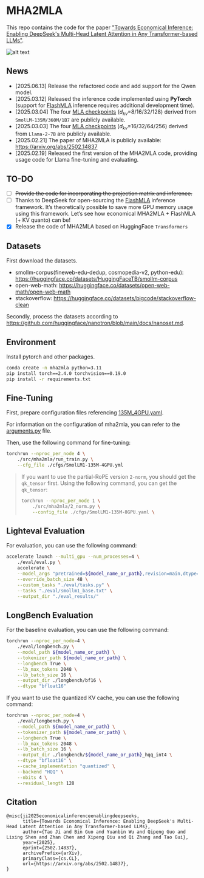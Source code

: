 # MHA2MLA

This repo contains the code for the paper ["Towards Economical Inference: Enabling DeepSeek's Multi-Head Latent Attention in Any Transformer-based LLMs"](https://arxiv.org/abs/2502.14837).

![alt text](img/overview.png)

## News

- [2025.06.13] Release the refactored code and add support for the Qwen model.
- [2025.03.12] Released the inference code implemented using **PyTorch** (support for [FlashMLA](https://github.com/deepseek-ai/FlashMLA) inference requires additional development time). 
- [2025.03.04] The four [MLA checkpoints](https://huggingface.co/collections/fnlp/mha2mla-67c51287dfc6cd46127e1b92) ($d_{kv}$=8/16/32/128) derived from `SmolLM-135M/360M/1B7` are publicly available.
- [2025.03.03] The four [MLA checkpoints](https://huggingface.co/collections/fnlp/mha2mla-67c51287dfc6cd46127e1b92) ($d_{kv}$=16/32/64/256) derived from `Llama-2-7B` are publicly available.
- [2025.02.21] The paper of MHA2MLA is publicly available: https://arxiv.org/abs/2502.14837
- [2025.02.19] Released the first version of the MHA2MLA code, providing usage code for Llama fine-tuning and evaluating.

## TO-DO

- [ ] ~~Provide the code for incorporating the projection matrix and inference.~~
- [ ] Thanks to DeepSeek for open-sourcing the [FlashMLA](https://github.com/deepseek-ai/FlashMLA) inference framework. It’s theoretically possible to save more GPU memory usage using this framework. Let’s see how economical MHA2MLA + FlashMLA (+ KV quanto) can be!
- [x] Release the code of MHA2MLA based on HuggingFace `Transformers`

## Datasets

First download the datasets.

- smollm-corpus(fineweb-edu-dedup, cosmopedia-v2, python-edu): https://huggingface.co/datasets/HuggingFaceTB/smollm-corpus
- open-web-math: https://huggingface.co/datasets/open-web-math/open-web-math
- stackoverflow: https://huggingface.co/datasets/bigcode/stackoverflow-clean

Secondly, process the datasets according to https://github.com/huggingface/nanotron/blob/main/docs/nanoset.md.

## Environment

Install pytorch and other packages.

```sh
conda create -n mha2mla python=3.11
pip install torch==2.4.0 torchvision==0.19.0
pip install -r requirements.txt
```

## Fine-Tuning

First, prepare configuration files referencing [135M_4GPU.yaml](./cfgs/SmolLM1-135M-4GPU.yml).

For information on the configuration of mha2mla, you can refer to the [arguments.py](./src/mha2mla/arguments.py) file.

Then, use the following command for fine-tuning:

```sh
torchrun --nproc_per_node 4 \
    ./src/mha2mla/run_train.py \
    --cfg_file ./cfgs/SmolLM1-135M-4GPU.yml
```

> If you want to use the partial-RoPE version `2-norm`, you should get the `qk_tensor` first.
> Using the following command, you can get the `qk_tensor`:
> 
> ```sh
> torchrun --nproc_per_node 1 \
>     ./src/mha2mla/2_norm.py \
>     --config_file ./cfgs/SmolLM1-135M-8GPU.yaml \
> ```

## Lighteval Evaluation

For evaluation, you can use the following command:

```sh
accelerate launch --multi_gpu --num_processes=4 \
    ./eval/eval.py \
    accelerate \
    --model_args "pretrained=${model_name_or_path},revision=main,dtype=bfloat16,max_length=2048" \
    --override_batch_size 48 \
    --custom_tasks "./eval/tasks.py" \
    --tasks "./eval/smollm1_base.txt" \
    --output_dir "./eval_results/"
```

## LongBench Evaluation

For the baseline evaluation, you can use the following command:

```sh
torchrun --nproc_per_node=4 \
    ./eval/longbench.py \
    --model_path ${model_name_or_path} \
    --tokenizer_path ${model_name_or_path} \
    --longbench True \
    --lb_max_tokens 2048 \
    --lb_batch_size 16 \
    --output_dir ./longbench/bf16 \
    --dtype "bfloat16"
```

If you want to use the quantized KV cache, you can use the following command:

```sh
torchrun --nproc_per_node=4 \
    ./eval/longbench.py \
    --model_path ${model_name_or_path} \
    --tokenizer_path ${model_name_or_path} \
    --longbench True \
    --lb_max_tokens 2048 \
    --lb_batch_size 16 \
    --output_dir ./longbench/${model_name_or_path}_hqq_int4 \
    --dtype "bfloat16" \
    --cache_implementation "quantized" \
    --backend "HQQ" \
    --nbits 4 \
    --residual_length 128
```

## Citation
```
@misc{ji2025economicalinferenceenablingdeepseeks,
      title={Towards Economical Inference: Enabling DeepSeek's Multi-Head Latent Attention in Any Transformer-based LLMs}, 
      author={Tao Ji and Bin Guo and Yuanbin Wu and Qipeng Guo and Lixing Shen and Zhan Chen and Xipeng Qiu and Qi Zhang and Tao Gui},
      year={2025},
      eprint={2502.14837},
      archivePrefix={arXiv},
      primaryClass={cs.CL},
      url={https://arxiv.org/abs/2502.14837}, 
}
```
